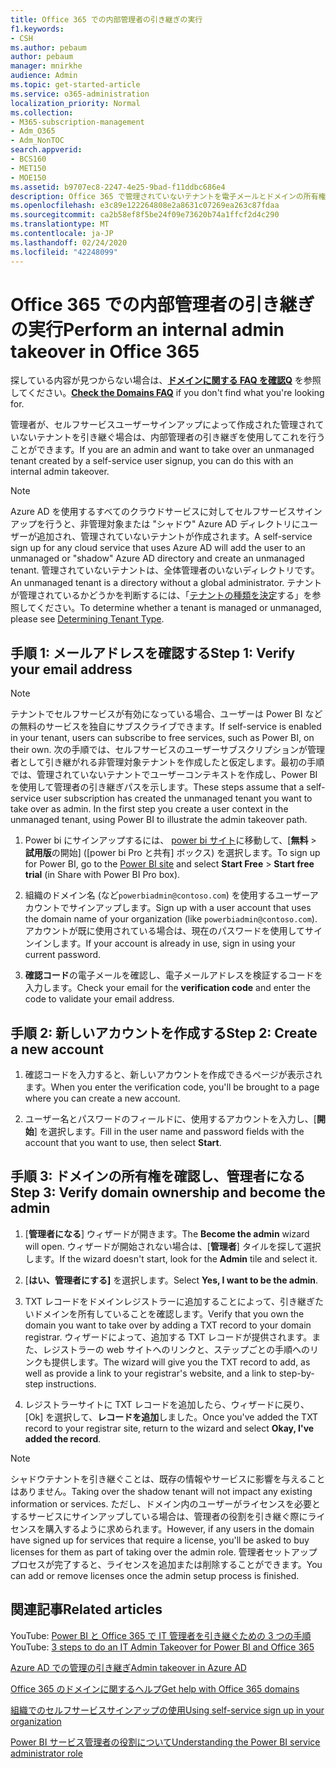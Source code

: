 ```yaml
---
title: Office 365 での内部管理者の引き継ぎの実行
f1.keywords:
- CSH
ms.author: pebaum
author: pebaum
manager: mnirkhe
audience: Admin
ms.topic: get-started-article
ms.service: o365-administration
localization_priority: Normal
ms.collection:
- M365-subscription-management
- Adm_O365
- Adm_NonTOC
search.appverid:
- BCS160
- MET150
- MOE150
ms.assetid: b9707ec8-2247-4e25-9bad-f11ddbc686e4
description: Office 365 で管理されていないテナントを電子メールとドメインの所有権を引き継ぐために確認する方法について説明します。
ms.openlocfilehash: e3c89e122264808e2a8631c07269ea263c87fdaa
ms.sourcegitcommit: ca2b58ef8f5be24f09e73620b74a1ffcf2d4c290
ms.translationtype: MT
ms.contentlocale: ja-JP
ms.lasthandoff: 02/24/2020
ms.locfileid: "42248099"
---
```

# <a name="perform-an-internal-admin-takeover-in-office-365"></a><span data-ttu-id="559ae-103">Office 365 での内部管理者の引き継ぎの実行</span><span class="sxs-lookup"><span data-stu-id="559ae-103">Perform an internal admin takeover in Office 365</span></span>

 <span data-ttu-id="559ae-104">探している内容が見つからない場合は、**[ドメインに関する FAQ を確認Q](../setup/domains-faq.md)** を参照してください。</span><span class="sxs-lookup"><span data-stu-id="559ae-104">**[Check the Domains FAQ](../setup/domains-faq.md)** if you don't find what you're looking for.</span></span> 

<span data-ttu-id="559ae-105">管理者が、セルフサービスユーザーサインアップによって作成された管理されていないテナントを引き継ぐ場合は、内部管理者の引き継ぎを使用してこれを行うことができます。</span><span class="sxs-lookup"><span data-stu-id="559ae-105">If you are an admin and want to take over an unmanaged tenant created by a self-service user signup, you can do this with an internal admin takeover.</span></span>

> [!NOTE]
> <span data-ttu-id="559ae-106">Azure AD を使用するすべてのクラウドサービスに対してセルフサービスサインアップを行うと、非管理対象または "シャドウ" Azure AD ディレクトリにユーザーが追加され、管理されていないテナントが作成されます。</span><span class="sxs-lookup"><span data-stu-id="559ae-106">A self-service sign up for any cloud service that uses Azure AD will add the user to an unmanaged or "shadow" Azure AD directory and create an unmanaged tenant.</span></span> <span data-ttu-id="559ae-107">管理されていないテナントは、全体管理者のいないディレクトリです。</span><span class="sxs-lookup"><span data-stu-id="559ae-107">An unmanaged tenant is a directory without a global administrator.</span></span> <span data-ttu-id="559ae-108">テナントが管理されているかどうかを判断するには、「[テナントの種類を決定](https://docs.microsoft.com/power-platform/admin/powerapps-gdpr-dsr-guide-systemlogs#determining-tenant-type)する」を参照してください。</span><span class="sxs-lookup"><span data-stu-id="559ae-108">To determine whether a tenant is managed or unmanaged, please see [Determining Tenant Type](https://docs.microsoft.com/power-platform/admin/powerapps-gdpr-dsr-guide-systemlogs#determining-tenant-type).</span></span> 
  
## <a name="step-1-verify-your-email-address"></a><span data-ttu-id="559ae-109">手順 1: メールアドレスを確認する</span><span class="sxs-lookup"><span data-stu-id="559ae-109">Step 1: Verify your email address</span></span>

> [!NOTE]
> <span data-ttu-id="559ae-110">テナントでセルフサービスが有効になっている場合、ユーザーは Power BI などの無料のサービスを独自にサブスクライブできます。</span><span class="sxs-lookup"><span data-stu-id="559ae-110">If self-service is enabled in your tenant, users can subscribe to free services, such as Power BI, on their own.</span></span> <span data-ttu-id="559ae-111">次の手順では、セルフサービスのユーザーサブスクリプションが管理者として引き継がれる非管理対象テナントを作成したと仮定します。最初の手順では、管理されていないテナントでユーザーコンテキストを作成し、Power BI を使用して管理者の引き継ぎパスを示します。</span><span class="sxs-lookup"><span data-stu-id="559ae-111">These steps assume that a self-service user subscription has created the unmanaged tenant you want to take over as admin. In the first step you create a user context in the unmanaged tenant, using Power BI to illustrate the admin takeover path.</span></span>

1. <span data-ttu-id="559ae-112">Power bi にサインアップするには、 [power bi サイト](https://powerbi.com)に移動して、[**無料** > **試用版**の開始] ([power bi Pro と共有] ボックス) を選択します。</span><span class="sxs-lookup"><span data-stu-id="559ae-112">To sign up for Power BI, go to the [Power BI site](https://powerbi.com) and select **Start Free** > **Start free trial** (in Share with Power BI Pro box).</span></span> 

2. <span data-ttu-id="559ae-113">組織のドメイン名 (など`powerbiadmin@contoso.com`) を使用するユーザーアカウントでサインアップします。</span><span class="sxs-lookup"><span data-stu-id="559ae-113">Sign up with a user account that uses the domain name of your organization (like `powerbiadmin@contoso.com`).</span></span> <span data-ttu-id="559ae-114">アカウントが既に使用されている場合は、現在のパスワードを使用してサインインします。</span><span class="sxs-lookup"><span data-stu-id="559ae-114">If your account is already in use, sign in using your current password.</span></span>

3. <span data-ttu-id="559ae-115">**確認コード**の電子メールを確認し、電子メールアドレスを検証するコードを入力します。</span><span class="sxs-lookup"><span data-stu-id="559ae-115">Check your email for the **verification code** and enter the code to validate your email address.</span></span>
    
## <a name="step-2-create-a-new-account"></a><span data-ttu-id="559ae-116">手順 2: 新しいアカウントを作成する</span><span class="sxs-lookup"><span data-stu-id="559ae-116">Step 2: Create a new account</span></span>

1. <span data-ttu-id="559ae-117">確認コードを入力すると、新しいアカウントを作成できるページが表示されます。</span><span class="sxs-lookup"><span data-stu-id="559ae-117">When you enter the verification code, you'll be brought to a page where you can create a new account.</span></span> 
    
2. <span data-ttu-id="559ae-118">ユーザー名とパスワードのフィールドに、使用するアカウントを入力し、[**開始**] を選択します。</span><span class="sxs-lookup"><span data-stu-id="559ae-118">Fill in the user name and password fields with the account that you want to use, then select **Start**.</span></span> 
    
## <a name="step-3-verify-domain-ownership-and-become-the-admin"></a><span data-ttu-id="559ae-119">手順 3: ドメインの所有権を確認し、管理者になる</span><span class="sxs-lookup"><span data-stu-id="559ae-119">Step 3: Verify domain ownership and become the admin</span></span>

1. <span data-ttu-id="559ae-120">[**管理者になる**] ウィザードが開きます。</span><span class="sxs-lookup"><span data-stu-id="559ae-120">The **Become the admin** wizard will open.</span></span> <span data-ttu-id="559ae-121">ウィザードが開始されない場合は、[**管理者**] タイルを探して選択します。</span><span class="sxs-lookup"><span data-stu-id="559ae-121">If the wizard doesn't start, look for the **Admin** tile and select it.</span></span> 

2. <span data-ttu-id="559ae-122">[**はい、管理者にする]** を選択します。</span><span class="sxs-lookup"><span data-stu-id="559ae-122">Select **Yes, I want to be the admin**.</span></span>

3. <span data-ttu-id="559ae-123">TXT レコードをドメインレジストラーに追加することによって、引き継ぎたいドメインを所有していることを確認します。</span><span class="sxs-lookup"><span data-stu-id="559ae-123">Verify that you own the domain you want to take over by adding a TXT record to your domain registrar.</span></span> <span data-ttu-id="559ae-124">ウィザードによって、追加する TXT レコードが提供されます。また、レジストラーの web サイトへのリンクと、ステップごとの手順へのリンクも提供します。</span><span class="sxs-lookup"><span data-stu-id="559ae-124">The wizard will give you the TXT record to add, as well as provide a link to your registrar's website, and a link to step-by-step instructions.</span></span>
    
4. <span data-ttu-id="559ae-125">レジストラーサイトに TXT レコードを追加したら、ウィザードに戻り、[Ok] を選択して、**レコードを追加**しました。</span><span class="sxs-lookup"><span data-stu-id="559ae-125">Once you've added the TXT record to your registrar site, return to the wizard and select **Okay, I've added the record**.</span></span>
    
> [!NOTE]
> <span data-ttu-id="559ae-126">シャドウテナントを引き継ぐことは、既存の情報やサービスに影響を与えることはありません。</span><span class="sxs-lookup"><span data-stu-id="559ae-126">Taking over the shadow tenant will not impact any existing information or services.</span></span> <span data-ttu-id="559ae-127">ただし、ドメイン内のユーザーがライセンスを必要とするサービスにサインアップしている場合は、管理者の役割を引き継ぐ際にライセンスを購入するように求められます。</span><span class="sxs-lookup"><span data-stu-id="559ae-127">However, if any users in the domain have signed up for services that require a license, you'll be asked to buy licenses for them as part of taking over the admin role.</span></span> <span data-ttu-id="559ae-128">管理者セットアッププロセスが完了すると、ライセンスを追加または削除することができます。</span><span class="sxs-lookup"><span data-stu-id="559ae-128">You can add or remove licenses once the admin setup process is finished.</span></span> 
  
## <a name="related-articles"></a><span data-ttu-id="559ae-129">関連記事</span><span class="sxs-lookup"><span data-stu-id="559ae-129">Related articles</span></span>

<span data-ttu-id="559ae-130">YouTube: [Power BI と Office 365 で IT 管理者を引き継ぐための 3 つの手順](https://www.youtube.com/watch?v=xt5EsrQBZZk)</span><span class="sxs-lookup"><span data-stu-id="559ae-130">YouTube: [3 steps to do an IT Admin Takeover for Power BI and Office 365](https://www.youtube.com/watch?v=xt5EsrQBZZk)</span></span>

[<span data-ttu-id="559ae-131">Azure AD での管理の引き継ぎ</span><span class="sxs-lookup"><span data-stu-id="559ae-131">Admin takeover in Azure AD</span></span>](https://docs.microsoft.com/azure/active-directory/users-groups-roles/domains-admin-takeover)

[<span data-ttu-id="559ae-132">Office 365 のドメインに関するヘルプ</span><span class="sxs-lookup"><span data-stu-id="559ae-132">Get help with Office 365 domains</span></span>](../get-help-with-domains/get-help-with-domains.md)

[<span data-ttu-id="559ae-133">組織でのセルフサービスサインアップの使用</span><span class="sxs-lookup"><span data-stu-id="559ae-133">Using self-service sign up in your organization</span></span>](self-service-sign-up.md)
  
[<span data-ttu-id="559ae-134">Power BI サービス管理者の役割について</span><span class="sxs-lookup"><span data-stu-id="559ae-134">Understanding the Power BI service administrator role</span></span>](https://docs.microsoft.com/power-bi/service-admin-role)

